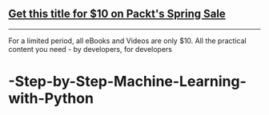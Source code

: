 ## [Get this title for $10 on Packt's Spring Sale](https://www.packt.com/V09050?utm_source=github&utm_medium=packt-github-repo&utm_campaign=spring_10_dollar_2022)
-----
For a limited period, all eBooks and Videos are only $10. All the practical content you need \- by developers, for developers

# -Step-by-Step-Machine-Learning-with-Python